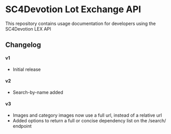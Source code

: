 SC4Devotion Lot Exchange API
===================

This repository contains usage documentation for developers using the SC4Devotion LEX API

## Changelog

#### v1
* Initial release

#### v2
* Search-by-name added

#### v3
* Images and category images now use a full url, instead of a relative url
* Added options to return a full or concise dependency list on the /search/ endpoint